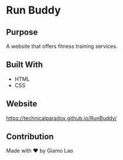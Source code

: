 # Run Buddy

## Purpose
A website that offers fitness training services.

## Built With
* HTML
* CSS

## Website
https://technicalparadox.github.io/RunBuddy/

## Contribution
Made with ❤️ by Giamo Lao

